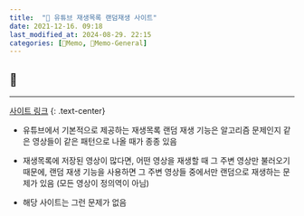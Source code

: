 ```yaml
---
title:  "🥑 유튜브 재생목록 랜덤재생 사이트"
date: 2021-12-16. 09:18
last_modified_at: 2024-08-29. 22:15
categories: [🌳Memo, 🥑Memo-General]
---
```

## 💎

---

[사이트 링크](http://www.playlist-randomizer.com/)
{: .text-center}

* 유튜브에서 기본적으로 제공하는 재생목록 랜덤 재생 기능은 알고리즘 문제인지 같은 영상들이 같은 패턴으로 나올 때가 종종 있음

* 재생목록에 저장된 영상이 많다면, 어떤 영상을 재생할 때 그 주변 영상만 불러오기 때문에, 랜덤 재생 기능을 사용하면 그 주변 영상들 중에서만 랜덤으로 재생하는 문제가 있음 (모든 영상이 정의역이 아님)

* 해당 사이트는 그런 문제가 없음
